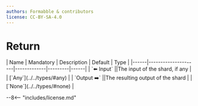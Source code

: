 ```yaml
---
authors: Formabble & contributors
license: CC-BY-SA-4.0
---
```



# Return

<div class="sh-parameters" markdown="1">
| Name | Mandatory | Description | Default | Type |
|------|---------------------|-------------|---------|------|
| `⬅️ Input` ||The input of the shard, if any | | [`Any`](../../types/#any) |
| `Output ➡️` ||The resulting output of the shard | | [`None`](../../types/#none) |

</div>



--8<-- "includes/license.md"

